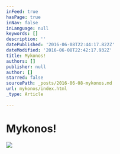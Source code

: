 ```yaml
---
inFeed: true
hasPage: true
inNav: false
inLanguage: null
keywords: []
description: ''
datePublished: '2016-06-08T22:44:17.822Z'
dateModified: '2016-06-08T22:42:17.932Z'
title: Mykonos!
authors: []
publisher: null
author: []
starred: false
sourcePath: _posts/2016-06-08-mykonos.md
url: mykonos/index.html
_type: Article

---
```

# Mykonos!
![](https://the-grid-user-content.s3-us-west-2.amazonaws.com/75ccad21-59c4-46f7-bb39-155a9ac13d63.jpg)